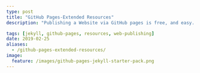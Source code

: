 ```yaml
---
type: post
title: "GitHub Pages-Extended Resources"
description: "Publishing a Website via GitHub pages is free, and easy. Everything you need to publish in one place."

tags: [jekyll, github-pages, resources, web-publishing]
date: 2019-02-25
aliases:
  - /github-pages-extended-resources/
image:
  feature: /images/github-pages-jekyll-starter-pack.png
---
```


